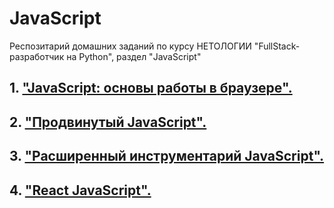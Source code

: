 # JavaScript

Респозитарий домашних заданий по курсу НЕТОЛОГИИ "FullStack-разработчик на Python", раздел "JavaScript"

## 1. ["JavaScript: основы работы в браузере".](JS/README.md "Глава 1")

## 2. ["Продвинутый JavaScript".](AJS/README.md "Глава 2")

## 3. ["Расширенный инструментарий JavaScript".](AHJS/ "Глава 3")

## 4. ["React JavaScript".](React/README.md "Глава 4")
